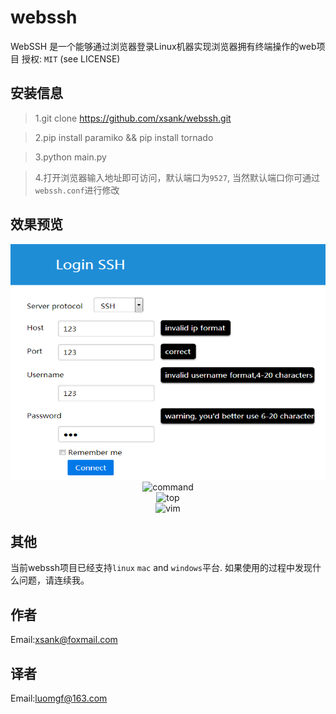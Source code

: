 webssh
====================


WebSSH 是一个能够通过浏览器登录Linux机器实现浏览器拥有终端操作的web项目
授权: `MIT` (see LICENSE)

安装信息
-----------

> 1.git clone https://github.com/xsank/webssh.git

> 2.pip install paramiko && pip install tornado

> 3.python main.py

> 4.打开浏览器输入地址即可访问，默认端口为`9527`,
> 当然默认端口你可通过`webssh.conf`进行修改


效果预览
-------
<div align="center">
    <img src="https://raw.githubusercontent.com/xsank/webssh/master/preview/webssh.png" width = "600" height = "377" alt="login" />
</div>
<div align="center">
    <img src="https://raw.githubusercontent.com/xsank/webssh/master/preview/cmd.png" width = "600" height = "295" alt="command" />
</div>
<div align="center">
    <img src="https://raw.githubusercontent.com/xsank/webssh/master/preview/top.png" width = "600" height = "297" alt="top" />
</div>
<div align="center">
    <img src="https://raw.githubusercontent.com/xsank/webssh/master/preview/vi.png" width = "600" height = "340" alt="vim" />
</div>


其他
------
当前webssh项目已经支持`linux` `mac` and `windows`平台.
如果使用的过程中发现什么问题，请连续我。

作者
------
Email:xsank@foxmail.com

译者
-----
Email:luomgf@163.com
